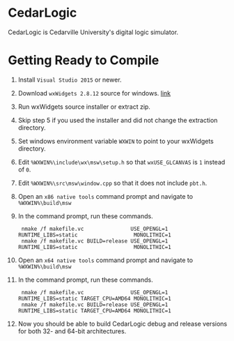 
# CedarLogic

CedarLogic is Cedarville University's digital logic simulator.

# Getting Ready to Compile

1. Install `Visual Studio 2015` or newer.

2. Download `wxWidgets 2.8.12` source for windows. [link](http://www.wxwidgets.org/downloads/)

3. Run wxWidgets source installer or extract zip.

4. Skip step 5 if you used the installer and did not change the extraction directory.

5. Set windows environment variable `WXWIN` to point to your wxWidgets directory.

6. Edit `%WXWIN%\include\wx\msw\setup.h` so that `wxUSE_GLCANVAS` is `1` instead of `0`.

7. Edit `%WXWIN%\src\msw\window.cpp` so that it does not include `pbt.h`.

8. Open an `x86 native tools` command prompt and navigate to `%WXWIN%\build\msw`

9. In the command prompt, run these commands.

        nmake /f makefile.vc               USE_OPENGL=1 RUNTIME_LIBS=static                  MONOLITHIC=1
        nmake /f makefile.vc BUILD=release USE_OPENGL=1 RUNTIME_LIBS=static                  MONOLITHIC=1

8. Open an `x64 native tools` command prompt and navigate to `%WXWIN%\build\msw`

9. In the command prompt, run these commands.

        nmake /f makefile.vc               USE_OPENGL=1 RUNTIME_LIBS=static TARGET_CPU=AMD64 MONOLITHIC=1
        nmake /f makefile.vc BUILD=release USE_OPENGL=1 RUNTIME_LIBS=static TARGET_CPU=AMD64 MONOLITHIC=1

10. Now you should be able to build CedarLogic debug and release versions for both 32- and 64-bit architectures.